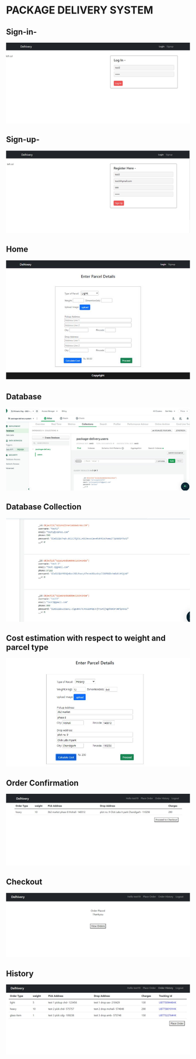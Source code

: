 # PACKAGE DELIVERY SYSTEM

## Sign-in-

<img src="./img/signin.JPG">
<br/>

## Sign-up-

<img src="./img/signup.JPG">

## Home

<img src="./img/home.JPG">

## Database

<img src="./img/db.JPG">

## Database Collection

<img src="./img/dbcollection.JPG">

## Cost estimation with respect to weight and parcel type

<img src="./img/cost.JPG">

## Order Confirmation

<img src="./img/order1.JPG">

## Checkout

<img src="./img/checkout.JPG">

## History

<img src="./img/history.JPG">
